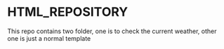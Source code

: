 # HTML_REPOSITORY

This repo contains two folder, one is to check the current weather, other one is just a normal template
